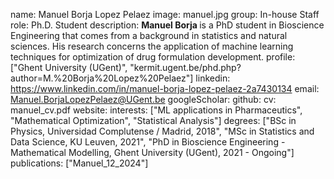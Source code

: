 name: Manuel Borja Lopez Pelaez
image: manuel.jpg
group: In-house Staff
role: Ph.D. Student
description: <b> Manuel Borja </b>  is a PhD student in Bioscience Engineering that comes from a background in statistics and natural sciences. His research concerns the application of machine learning techniques for optimization of drug formulation development.
profile: ["Ghent University (UGent)", "kermit.ugent.be/phd.php?author=M.%20Borja%20Lopez%20Pelaez"]
linkedin: https://www.linkedin.com/in/manuel-borja-lopez-pelaez-2a7430134
email: Manuel.BorjaLopezPelaez@UGent.be
googleScholar: 
github:
cv: manuel_cv.pdf
website:
interests: ["ML applications in Pharmaceutics", "Mathematical Optimization", "Statistical Analysis"]
degrees: ["BSc in Physics, Universidad Complutense / Madrid, 2018", "MSc in Statistics and Data Science, KU Leuven, 2021", "PhD in Bioscience Engineering - Mathematical Modelling, Ghent University (UGent), 2021 - Ongoing"]
publications: ["Manuel_12_2024"]